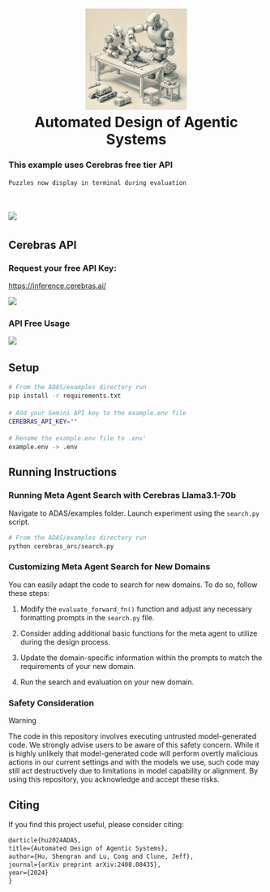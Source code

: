 <h1 align="center">
  <img src="../../misc/art_fig.png" width="200" /></a><br>
  <b>Automated Design of Agentic Systems</b><br>
</h1>

### This example uses Cerebras free tier API

```Puzzles now display in terminal during evaluation```
<h1 align="left">
  <img src="misc/terminal_logs2.png" width="600" /></a><br>
</h1>


## Cerebras API 

### Request your free API Key:   
<a href="https://inference.cerebras.ai/">https://inference.cerebras.ai/</a>


<p align="left">
<img src="misc/cerebras_key.png"  width="600"/></a><br>
</p>

### API Free Usage
<p align="left">
<img src="misc/limits.png"  width="600"/></a><br>
</p>


## Setup
```bash
# From the ADAS/examples directory run
pip install -r requirements.txt

# Add your Gemini API key to the example.env file
CEREBRAS_API_KEY=""

# Rename the example.env file to .env'
example.env -> .env
```

## Running Instructions

### Running Meta Agent Search with Cerebras Llama3.1-70b

Navigate to ADAS/examples folder. Launch experiment using the `search.py` script.

```bash
# From the ADAS/examples directory run
python cerebras_arc/search.py
```

### Customizing Meta Agent Search for New Domains

You can easily adapt the code to search for new domains. To do so, follow these steps:

1. Modify the `evaluate_forward_fn()` function and adjust any necessary formatting prompts in the `search.py` file. 

2. Consider adding additional basic functions for the meta agent to utilize during the design process.

3. Update the domain-specific information within the prompts to match the requirements of your new domain.

4. Run the search and evaluation on your new domain.

### Safety Consideration
> [!WARNING]  
> The code in this repository involves executing untrusted model-generated code. We strongly advise users to be aware of this safety concern. While it is highly unlikely that model-generated code will perform overtly malicious actions in our current settings and with the models we use, such code may still act destructively due to limitations in model capability or alignment. By using this repository, you acknowledge and accept these risks.


## Citing
If you find this project useful, please consider citing:
```
@article{hu2024ADAS,
title={Automated Design of Agentic Systems},
author={Hu, Shengran and Lu, Cong and Clune, Jeff},
journal={arXiv preprint arXiv:2408.08435},
year={2024}
}
```
